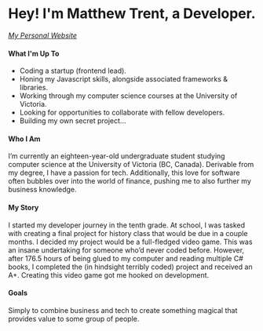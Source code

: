 # Hey! I'm Matthew Trent, a Developer.
*[My Personal Website](https://matthewtrent.me/)*
#### What I'm Up To
- Coding a startup (frontend lead).
- Honing my Javascript skills, alongside associated frameworks & libraries.
- Working through my computer science courses at the University of Victoria.
- Looking for opportunities to collaborate with fellow developers.
- Building my own secret project...

#### Who I Am
I’m currently an eighteen-year-old undergraduate student studying computer science at the University of Victoria (BC, Canada). Derivable from my degree, I have a passion for tech. Additionally, this love for software often bubbles over into the world of finance, pushing me to also further my business knowledge.
#### My Story
I started my developer journey in the tenth grade. At school, I was tasked with creating a final project for history class that would be due in a couple months. I decided my project would be a full-fledged video game. This was an insane undertaking for someone who’d never coded before. However, after 176.5 hours of being glued to my computer and reading multiple C# books, I completed the (in hindsight terribly coded) project and received an A+. Creating this video game got me hooked on development.

#### Goals
Simply to combine business and tech to create something magical that provides value to some group of people.

